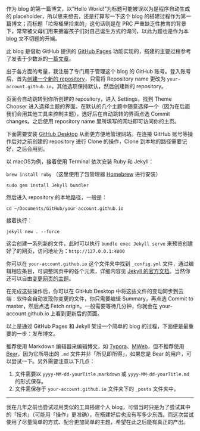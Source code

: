 作为 blog 的第一篇博文，以”Hello World!”为标题可能被误以为是程序自动生成的 placeholder，所以思来想去，还是打算写一下这个 blog 的搭建过程作为第一篇博文；而标题「垃圾桶里捡来的」这句话则是在 PRC 严重缺乏性教育的背景下，常常被父母们用来搪塞孩子们对自己诞生方式的询问，以此为题也是作为本 blog 文不切题的开端。

此 blog 是借助 GitHub 提供的 [GitHub Pages](https://pages.github.com/) 功能实现的，搭建的主要过程参考了发表于少数派的[一篇文章](https://sspai.com/post/54608)。

出于各方面的考量，我注册了专门用于管理这个 blog 的 GitHub 账号。登入账号后，首先[创建一个新的 repository](https://docs.github.com/en/github/creating-cloning-and-archiving-repositories/creating-a-new-repository)，只需将 Repository name 更改为 `your-account.github.io`，其他选项保持默认，然后创建新的 repository。

页面会自动跳转到你所创建的 repository，进入 Settings，找到 Theme Chooser 进入选择主题的界面。在默认的几个主题中随意选择一个（因为在后面我们会用其他工具来控制主题），选好后在自动跳转的界面点选 Commit changes。之后使用 repository name 里所填写的网址即可访问你的主页。

下面需要安装 [GitHub Desktop](https://desktop.github.com/) 从而更方便地管理网站。在连接 GitHub 账号等操作后对之前创建的 repository 进行 Clone 的操作，Clone 到本地的路径需要记好，之后会用到。

以 macOS为例，接着使用 Terminal 依次安装 Ruby 和 Jekyll：

`brew install ruby` （这里使用了包管理器 [Homebrew](https://brew.sh/) 进行安装）

`sudo gem install Jekyll bundler`

然后进入 repository 的本地路径，一般是：

`cd ~/Documents/GitHub/your-account.github.io`

接着执行：

`jekyll new . --force` 

这会创建一系列新的文件，此时可以执行 `bundle exec Jekyll serve` 来预览创建好了的网页，访问地址为：`http://127.0.0.1:4000`

你可以在 `your-account.github.io` 这个文件夹中找到 `_config.yml` 文件，通过编辑相应条目，可调整网页中的各个元素，详细内容见 [Jekyll 的官方文档](https://jekyllrb.com/docs/configuration/)。当然你还可以自由[变更网页的主题](https://jekyllrb.com/docs/themes/)。

在完成这些操作后，你可以在 GitHub Desktop 中将这些文件的变动同步到云端：软件会自动发现你变更的文件，你只需要编辑 Summary，再点选 Commit to master，然后点选 Fetch origin。一般需要等待几分钟，你就会在 your-account.github.io 上看到更新后的页面。

以上是通过 GitHub Pages 和 Jekyll 架设一个简单的 blog 的过程，下面便是最重要的一步：发布博文。

推荐使用 Markdown 编辑器来编辑博文，如 [Typora](https://typora.io/)、[MWeb](https://www.mweb.im/)，但不推荐使用 [Bear](https://bear.app)，因为它所导出的 `.md` 文件并非「所见即所得」，如果您是 Bear 的用户，可以尝试一下。另外需要注意以下几点：

1. 文件需要以 `yyyy-MM-dd-yourTitle.markdown` 或 `yyyy-MM-dd-yourTitle.md` 的形式保存。
2. 文件需保存于 `your-account.github.io` 文件夹下的 `_posts` 文件夹中。

- - - -


我在几年之前也尝试过用类似的工具搭建个人 blog，可惜当时只是为了尝试其中的「技术」（可能用「操作」更准确），在搭建好后也没有写多少东西。而这次尝试使用了尽量简单的方式、配合更加简单的主题，希望在此之后能有真正的产出。

